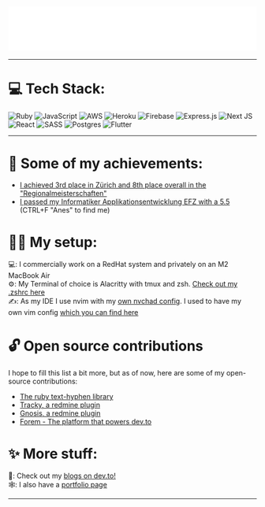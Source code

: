 <img src="./header.svg" alt="readme header" />

<hr>

<h1 id="-tech-stack-">💻 Tech Stack:</h1>
<p style="text-align: left">
    <img src="https://img.shields.io/badge/ruby-%23CC342D.svg?style=for-the-badge&amp;logo=ruby&amp;logoColor=white" alt="Ruby">
    <img src="https://img.shields.io/badge/javascript-%23323330.svg?style=for-the-badge&amp;logo=javascript&amp;logoColor=%23F7DF1E" alt="JavaScript">
    <img src="https://img.shields.io/badge/AWS-%23FF9900.svg?style=for-the-badge&amp;logo=amazon-aws&amp;logoColor=white" alt="AWS">
    <img src="https://img.shields.io/badge/heroku-%23430098.svg?style=for-the-badge&amp;logo=heroku&amp;logoColor=white" alt="Heroku">
    <img src="https://img.shields.io/badge/firebase-%23039BE5.svg?style=for-the-badge&amp;logo=firebase" alt="Firebase">
    <img src="https://img.shields.io/badge/express.js-%23404d59.svg?style=for-the-badge&amp;logo=express&amp;logoColor=%2361DAFB" alt="Express.js">
    <img src="https://img.shields.io/badge/Next-black?style=for-the-badge&amp;logo=next.js&amp;logoColor=white" alt="Next JS">
    <img src="https://img.shields.io/badge/react-%2320232a.svg?style=for-the-badge&amp;logo=react&amp;logoColor=%2361DAFB" alt="React">
    <img src="https://img.shields.io/badge/SASS-hotpink.svg?style=for-the-badge&amp;logo=SASS&amp;logoColor=white" alt="SASS">
    <img src="https://img.shields.io/badge/postgres-%23316192.svg?style=for-the-badge&amp;logo=postgresql&amp;logoColor=white" alt="Postgres">
    <img src="https://img.shields.io/badge/Flutter-%2302569B.svg?style=for-the-badge&logo=Flutter&logoColor=white" alt="Flutter">
</p>

<hr>

<h1 id="-my-achievements-">🥇 Some of my achievements:</h1>
<ul>
    <li>
        <a href="https://www.ict-berufsbildung.ch/resources/Regionalmeisterschaft_2023_Rangliste_complete_ENG1.pdf">I achieved 3rd place in Zürich and 8th place overall in the "Regionalmeisterschaften"</a>
    </li>
    <li>
        <a href="https://www.zli.ch/fileadmin/ZLI/050_Berufsverband__OdA_/030_Berufsabschluss/Dokumente/ICTBerufsabschluss-ImRang-ZH-2023.pdf">I passed my Informatiker Applikationsentwicklung EFZ with a 5.5</a> (CTRL+F "Anes" to find me) 
    </li>
</ul>

<h1 id="-my-setup-">👨‍💻 My setup:</h1>
<p>
    💻: I commercially work on a RedHat system and privately on an M2 MacBook Air <br>
    ⚙️: My Terminal of choice is Alacritty with tmux and zsh. <a href="https://github.com/aneshodza/.dotfiles/blob/main/.zshrc">Check out my .zshrc here</a><br>
    ✍️: As my IDE I use nvim with my <a href="https://github.com/aneshodza/nvchad_config">own nvchad config</a>. I used to have my own vim config <a href="https://github.com/aneshodza/.dotfiles/blob/main/.vimrc">which you can find here</a>
</p>

<h1 id="-open-source-contributions">🔓 Open source contributions</h1>
<p>
    I hope to fill this list a bit more, but as of now, here are some of my open-source contributions:
</p>
<ul>
    <li>
        <a href="https://github.com/halostatue/text-hyphen/blob/main/History.md#150--2023-03-18">The ruby text-hyphen library</a>
    </li>
    <li>
        <a href="https://github.com/renuo/redmine_tracky">Tracky, a redmine plugin</a>
    </li>
    <li>
        <a href="https://github.com/aneshodza/gnosis">Gnosis, a redmine plugin</a>
    </li>
    <li>
        <a href="https://github.com/forem/forem/pull/19503">Forem - The platform that powers dev.to</a>
    </li>
</ul>

<h1 id="-more-stuff-">✨ More stuff:</h1>
<p>
    📝: Check out my <a href="https://dev.to/aneshodza">blogs on dev.to!</a><br>
    🕸: I also have a <a href="https://aneshodza.ch">portfolio page</a>
</p>
<hr>
<p>
    <a href="https://visitcount.itsvg.in">
        <img src="https://visitcount.itsvg.in/api?id=aneshodza&amp;icon=0&amp;color=0" alt="">
    </a>
</p>

